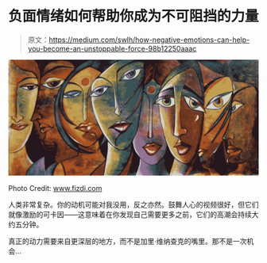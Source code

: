 # 负面情绪如何帮助你成为不可阻挡的力量

> 原文：<https://medium.com/swlh/how-negative-emotions-can-help-you-become-an-unstoppable-force-98b12250aaac>

![](img/71978f7061faab44466f361da27f03e3.png)

Photo Credit: www.fizdi.com

人类非常复杂。你的动机可能对我没用，反之亦然。鼓舞人心的视频很好，但它们就像激励的可卡因——这意味着在你发现自己需要更多之前，它们的高潮会持续大约五分钟。

真正的动力需要来自更深层的地方，而不是加里·维纳查克的嘴里。那不是一次机会…